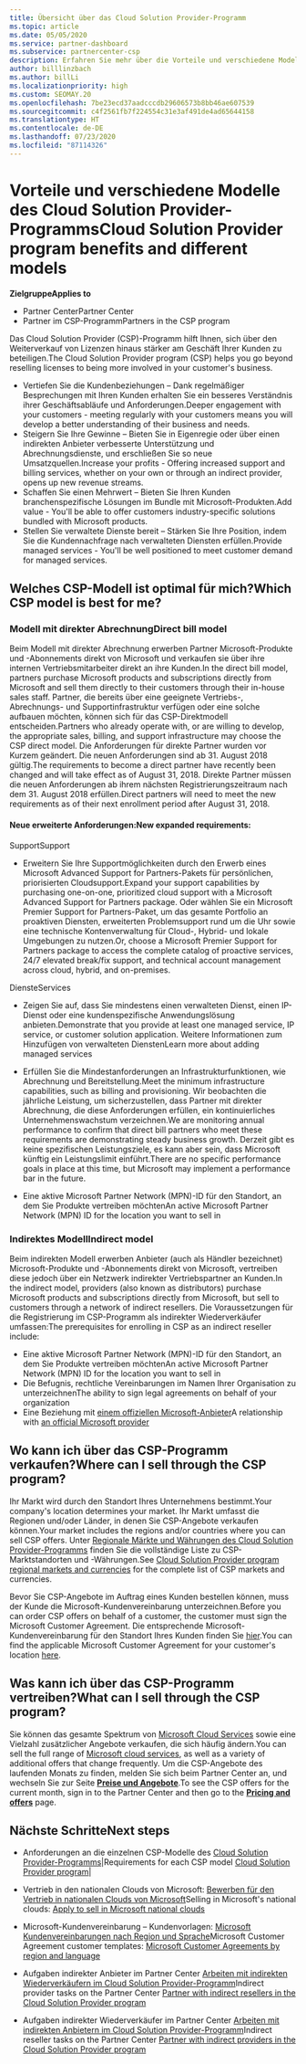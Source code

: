 ```yaml
---
title: Übersicht über das Cloud Solution Provider-Programm
ms.topic: article
ms.date: 05/05/2020
ms.service: partner-dashboard
ms.subservice: partnercenter-csp
description: Erfahren Sie mehr über die Vorteile und verschiedene Modelle im Cloud Solution Provider-Programm, um Ihr Unternehmen mit neuen Kunden und neuem Know-how voranzubringen.
author: billlinzbach
ms.author: billLi
ms.localizationpriority: high
ms.custom: SEOMAY.20
ms.openlocfilehash: 7be23ecd37aadcccdb29606573b8bb46ae607539
ms.sourcegitcommit: c4f2561fb7f224554c31e3af491de4ad65644158
ms.translationtype: HT
ms.contentlocale: de-DE
ms.lasthandoff: 07/23/2020
ms.locfileid: "87114326"
---
```

# <a name="cloud-solution-provider-program-benefits-and-different-models"></a><span data-ttu-id="59a04-103">Vorteile und verschiedene Modelle des Cloud Solution Provider-Programms</span><span class="sxs-lookup"><span data-stu-id="59a04-103">Cloud Solution Provider program benefits and different models</span></span>

<span data-ttu-id="59a04-104">**Zielgruppe**</span><span class="sxs-lookup"><span data-stu-id="59a04-104">**Applies to**</span></span>

- <span data-ttu-id="59a04-105">Partner Center</span><span class="sxs-lookup"><span data-stu-id="59a04-105">Partner Center</span></span>
- <span data-ttu-id="59a04-106">Partner im CSP-Programm</span><span class="sxs-lookup"><span data-stu-id="59a04-106">Partners in the CSP program</span></span>

<span data-ttu-id="59a04-107">Das Cloud Solution Provider (CSP)-Programm hilft Ihnen, sich über den Weiterverkauf von Lizenzen hinaus stärker am Geschäft Ihrer Kunden zu beteiligen.</span><span class="sxs-lookup"><span data-stu-id="59a04-107">The Cloud Solution Provider program (CSP) helps you go beyond reselling licenses to being more involved in your customer's business.</span></span>

- <span data-ttu-id="59a04-108">Vertiefen Sie die Kundenbeziehungen – Dank regelmäßiger Besprechungen mit Ihren Kunden erhalten Sie ein besseres Verständnis ihrer Geschäftsabläufe und Anforderungen.</span><span class="sxs-lookup"><span data-stu-id="59a04-108">Deeper engagement with your customers - meeting regularly with your customers means you will develop a better understanding of their business and needs.</span></span>
- <span data-ttu-id="59a04-109">Steigern Sie Ihre Gewinne – Bieten Sie in Eigenregie oder über einen indirekten Anbieter verbesserte Unterstützung und Abrechnungsdienste, und erschließen Sie so neue Umsatzquellen.</span><span class="sxs-lookup"><span data-stu-id="59a04-109">Increase your profits - Offering increased support and billing services, whether on your own or through an indirect provider, opens up new revenue streams.</span></span>  
- <span data-ttu-id="59a04-110">Schaffen Sie einen Mehrwert – Bieten Sie Ihren Kunden branchenspezifische Lösungen im Bundle mit Microsoft-Produkten.</span><span class="sxs-lookup"><span data-stu-id="59a04-110">Add value - You'll be able to offer customers industry-specific solutions bundled with Microsoft products.</span></span>
- <span data-ttu-id="59a04-111">Stellen Sie verwaltete Dienste bereit – Stärken Sie Ihre Position, indem Sie die Kundennachfrage nach verwalteten Diensten erfüllen.</span><span class="sxs-lookup"><span data-stu-id="59a04-111">Provide managed services - You'll be well positioned to meet customer demand for managed services.</span></span> 

## <a name="which-csp-model-is-best-for-me"></a><span data-ttu-id="59a04-112">Welches CSP-Modell ist optimal für mich?</span><span class="sxs-lookup"><span data-stu-id="59a04-112">Which CSP model is best for me?</span></span>

### <a name="direct-bill-model"></a><span data-ttu-id="59a04-113">Modell mit direkter Abrechnung</span><span class="sxs-lookup"><span data-stu-id="59a04-113">Direct bill model</span></span>

 <span data-ttu-id="59a04-114">Beim Modell mit direkter Abrechnung erwerben Partner Microsoft-Produkte und -Abonnements direkt von Microsoft und verkaufen sie über ihre internen Vertriebsmitarbeiter direkt an ihre Kunden.</span><span class="sxs-lookup"><span data-stu-id="59a04-114">In the direct bill model, partners purchase Microsoft products and subscriptions directly from Microsoft and sell them directly to their customers through their in-house sales staff.</span></span> <span data-ttu-id="59a04-115">Partner, die bereits über eine geeignete Vertriebs-, Abrechnungs- und Supportinfrastruktur verfügen oder eine solche aufbauen möchten, können sich für das CSP-Direktmodell entscheiden.</span><span class="sxs-lookup"><span data-stu-id="59a04-115">Partners who already operate with, or are willing to develop, the appropriate sales, billing, and support infrastructure may choose the CSP direct model.</span></span> <span data-ttu-id="59a04-116">Die Anforderungen für direkte Partner wurden vor Kurzem geändert. Die neuen Anforderungen sind ab 31. August 2018 gültig.</span><span class="sxs-lookup"><span data-stu-id="59a04-116">The requirements to become a direct partner have recently been changed and will take effect as of August 31, 2018.</span></span> <span data-ttu-id="59a04-117">Direkte Partner müssen die neuen Anforderungen ab ihrem nächsten Registrierungszeitraum nach dem 31. August 2018 erfüllen.</span><span class="sxs-lookup"><span data-stu-id="59a04-117">Direct partners will need to meet the new requirements as of their next enrollment period after August 31, 2018.</span></span>

#### <a name="new-expanded-requirements"></a><span data-ttu-id="59a04-118">Neue erweiterte Anforderungen:</span><span class="sxs-lookup"><span data-stu-id="59a04-118">New expanded requirements:</span></span>

<span data-ttu-id="59a04-119">Support</span><span class="sxs-lookup"><span data-stu-id="59a04-119">Support</span></span>

- <span data-ttu-id="59a04-120">Erweitern Sie Ihre Supportmöglichkeiten durch den Erwerb eines Microsoft Advanced Support for Partners-Pakets für persönlichen, priorisierten Cloudsupport.</span><span class="sxs-lookup"><span data-stu-id="59a04-120">Expand your support capabilities by purchasing one-on-one, prioritized cloud support with a Microsoft Advanced Support for Partners package.</span></span> <span data-ttu-id="59a04-121">Oder wählen Sie ein Microsoft Premier Support for Partners-Paket, um das gesamte Portfolio an proaktiven Diensten, erweiterten Problemsupport rund um die Uhr sowie eine technische Kontenverwaltung für Cloud-, Hybrid- und lokale Umgebungen zu nutzen.</span><span class="sxs-lookup"><span data-stu-id="59a04-121">Or, choose a Microsoft Premier Support for Partners package to access the complete catalog of proactive services, 24/7 elevated break/fix support, and technical account management across cloud, hybrid, and on-premises.</span></span>

<span data-ttu-id="59a04-122">Dienste</span><span class="sxs-lookup"><span data-stu-id="59a04-122">Services</span></span>

- <span data-ttu-id="59a04-123">Zeigen Sie auf, dass Sie mindestens einen verwalteten Dienst, einen IP-Dienst oder eine kundenspezifische Anwendungslösung anbieten.</span><span class="sxs-lookup"><span data-stu-id="59a04-123">Demonstrate that you provide at least one managed service, IP service, or customer solution application.</span></span> <span data-ttu-id="59a04-124">Weitere Informationen zum Hinzufügen von verwalteten Diensten</span><span class="sxs-lookup"><span data-stu-id="59a04-124">Learn more about adding managed services</span></span>

- <span data-ttu-id="59a04-125">Erfüllen Sie die Mindestanforderungen an Infrastrukturfunktionen, wie Abrechnung und Bereitstellung.</span><span class="sxs-lookup"><span data-stu-id="59a04-125">Meet the minimum infrastructure capabilities, such as billing and provisioning.</span></span>
<span data-ttu-id="59a04-126">Wir beobachten die jährliche Leistung, um sicherzustellen, dass Partner mit direkter Abrechnung, die diese Anforderungen erfüllen, ein kontinuierliches Unternehmenswachstum verzeichnen.</span><span class="sxs-lookup"><span data-stu-id="59a04-126">We are monitoring annual performance to confirm that direct bill partners who meet these requirements are demonstrating steady business growth.</span></span> <span data-ttu-id="59a04-127">Derzeit gibt es keine spezifischen Leistungsziele, es kann aber sein, dass Microsoft künftig ein Leistungslimit einführt.</span><span class="sxs-lookup"><span data-stu-id="59a04-127">There are no specific performance goals in place at this time, but Microsoft may implement a performance bar in the future.</span></span>

- <span data-ttu-id="59a04-128">Eine aktive Microsoft Partner Network (MPN)-ID für den Standort, an dem Sie Produkte vertreiben möchten</span><span class="sxs-lookup"><span data-stu-id="59a04-128">An active Microsoft Partner Network (MPN) ID for the location you want to sell in</span></span>

### <a name="indirect-model"></a><span data-ttu-id="59a04-129">Indirektes Modell</span><span class="sxs-lookup"><span data-stu-id="59a04-129">Indirect model</span></span>

<span data-ttu-id="59a04-130">Beim indirekten Modell erwerben Anbieter (auch als Händler bezeichnet) Microsoft-Produkte und -Abonnements direkt von Microsoft, vertreiben diese jedoch über ein Netzwerk indirekter Vertriebspartner an Kunden.</span><span class="sxs-lookup"><span data-stu-id="59a04-130">In the indirect model, providers (also known as distributors) purchase Microsoft products and subscriptions directly from Microsoft, but sell to customers through a network of indirect resellers.</span></span> <span data-ttu-id="59a04-131">Die Voraussetzungen für die Registrierung im CSP-Programm als indirekter Wiederverkäufer umfassen:</span><span class="sxs-lookup"><span data-stu-id="59a04-131">The prerequisites for enrolling in CSP as an indirect reseller include:</span></span>

- <span data-ttu-id="59a04-132">Eine aktive Microsoft Partner Network (MPN)-ID für den Standort, an dem Sie Produkte vertreiben möchten</span><span class="sxs-lookup"><span data-stu-id="59a04-132">An active Microsoft Partner Network (MPN) ID for the location you want to sell in</span></span>
- <span data-ttu-id="59a04-133">Die Befugnis, rechtliche Vereinbarungen im Namen Ihrer Organisation zu unterzeichnen</span><span class="sxs-lookup"><span data-stu-id="59a04-133">The ability to sign legal agreements on behalf of your organization</span></span>
- <span data-ttu-id="59a04-134">Eine Beziehung mit [einem offiziellen Microsoft-Anbieter](https://partnercenter.microsoft.com/partner/find-a-provider)</span><span class="sxs-lookup"><span data-stu-id="59a04-134">A relationship with [an official Microsoft provider](https://partnercenter.microsoft.com/partner/find-a-provider)</span></span>

## <a name="where-can-i-sell-through-the-csp-program"></a><span data-ttu-id="59a04-135">Wo kann ich über das CSP-Programm verkaufen?</span><span class="sxs-lookup"><span data-stu-id="59a04-135">Where can I sell through the CSP program?</span></span>

<span data-ttu-id="59a04-136">Ihr Markt wird durch den Standort Ihres Unternehmens bestimmt.</span><span class="sxs-lookup"><span data-stu-id="59a04-136">Your company's location determines your market.</span></span> <span data-ttu-id="59a04-137">Ihr Markt umfasst die Regionen und/oder Länder, in denen Sie CSP-Angebote verkaufen können.</span><span class="sxs-lookup"><span data-stu-id="59a04-137">Your market includes the regions and/or countries where you can sell CSP offers.</span></span> <span data-ttu-id="59a04-138">Unter [Regionale Märkte und Währungen des Cloud Solution Provider-Programms](regional-authorization-overview.md) finden Sie die vollständige Liste zu CSP-Marktstandorten und -Währungen.</span><span class="sxs-lookup"><span data-stu-id="59a04-138">See [Cloud Solution Provider program regional markets and currencies](regional-authorization-overview.md) for the complete list of CSP markets and currencies.</span></span>

<span data-ttu-id="59a04-139">Bevor Sie CSP-Angebote im Auftrag eines Kunden bestellen können, muss der Kunde die Microsoft-Kundenvereinbarung unterzeichnen.</span><span class="sxs-lookup"><span data-stu-id="59a04-139">Before you can order CSP offers on behalf of a customer, the customer must sign the Microsoft Customer Agreement.</span></span> <span data-ttu-id="59a04-140">Die entsprechende Microsoft-Kundenvereinbarung für den Standort Ihres Kunden finden Sie [hier](agreements.md).</span><span class="sxs-lookup"><span data-stu-id="59a04-140">You can find the applicable Microsoft Customer Agreement for your customer's location [here](agreements.md).</span></span>  

## <a name="what-can-i-sell-through-the-csp-program"></a><span data-ttu-id="59a04-141">Was kann ich über das CSP-Programm vertreiben?</span><span class="sxs-lookup"><span data-stu-id="59a04-141">What can I sell through the CSP program?</span></span>

<span data-ttu-id="59a04-142">Sie können das gesamte Spektrum von [Microsoft Cloud Services](https://partner.microsoft.com/cloud-solution-provider/products-and-services) sowie eine Vielzahl zusätzlicher Angebote verkaufen, die sich häufig ändern.</span><span class="sxs-lookup"><span data-stu-id="59a04-142">You can sell the full range of [Microsoft cloud services](https://partner.microsoft.com/cloud-solution-provider/products-and-services), as well as a variety of additional offers that change frequently.</span></span> <span data-ttu-id="59a04-143">Um die CSP-Angebote des laufenden Monats zu finden, melden Sie sich beim Partner Center an, und wechseln Sie zur Seite [**Preise und Angebote**](https://partnercenter.microsoft.com/pcv/sales).</span><span class="sxs-lookup"><span data-stu-id="59a04-143">To see the CSP offers for the current month, sign in to the Partner Center and then go to the [**Pricing and offers**](https://partnercenter.microsoft.com/pcv/sales) page.</span></span>

## <a name="next-steps"></a><span data-ttu-id="59a04-144">Nächste Schritte</span><span class="sxs-lookup"><span data-stu-id="59a04-144">Next steps</span></span>

- <span data-ttu-id="59a04-145">Anforderungen an die einzelnen CSP-Modelle des [Cloud Solution Provider-Programms](https://partnercenter.microsoft.com/partner/cloud-solution-provider)|</span><span class="sxs-lookup"><span data-stu-id="59a04-145">Requirements for each CSP model [Cloud Solution Provider program](https://partnercenter.microsoft.com/partner/cloud-solution-provider)|</span></span>

- <span data-ttu-id="59a04-146">Vertrieb in den nationalen Clouds von Microsoft: [Bewerben für den Vertrieb in nationalen Clouds von Microsoft](csp-national-clouds-overview.md)</span><span class="sxs-lookup"><span data-stu-id="59a04-146">Selling in Microsoft's national clouds: [Apply to sell in Microsoft national clouds](csp-national-clouds-overview.md)</span></span>

- <span data-ttu-id="59a04-147">Microsoft-Kundenvereinbarung – Kundenvorlagen: [Microsoft Kundenvereinbarungen nach Region und Sprache](agreements.md)</span><span class="sxs-lookup"><span data-stu-id="59a04-147">Microsoft Customer Agreement customer templates: [Microsoft Customer Agreements by region and language](agreements.md)</span></span>

- <span data-ttu-id="59a04-148">Aufgaben indirekter Anbieter im Partner Center [Arbeiten mit indirekten Wiederverkäufern im Cloud Solution Provider-Programm](indirect-provider-tasks-in-partner-center.md)</span><span class="sxs-lookup"><span data-stu-id="59a04-148">Indirect provider tasks on the Partner Center [Partner with indirect resellers in the Cloud Solution Provider program](indirect-provider-tasks-in-partner-center.md)</span></span>

- <span data-ttu-id="59a04-149">Aufgaben indirekter Wiederverkäufer im Partner Center [Arbeiten mit indirekten Anbietern im Cloud Solution Provider-Programm](indirect-reseller-tasks-in-partner-center.md)</span><span class="sxs-lookup"><span data-stu-id="59a04-149">Indirect reseller tasks on the Partner Center [Partner with indirect providers in the Cloud Solution Provider program](indirect-reseller-tasks-in-partner-center.md)</span></span>

